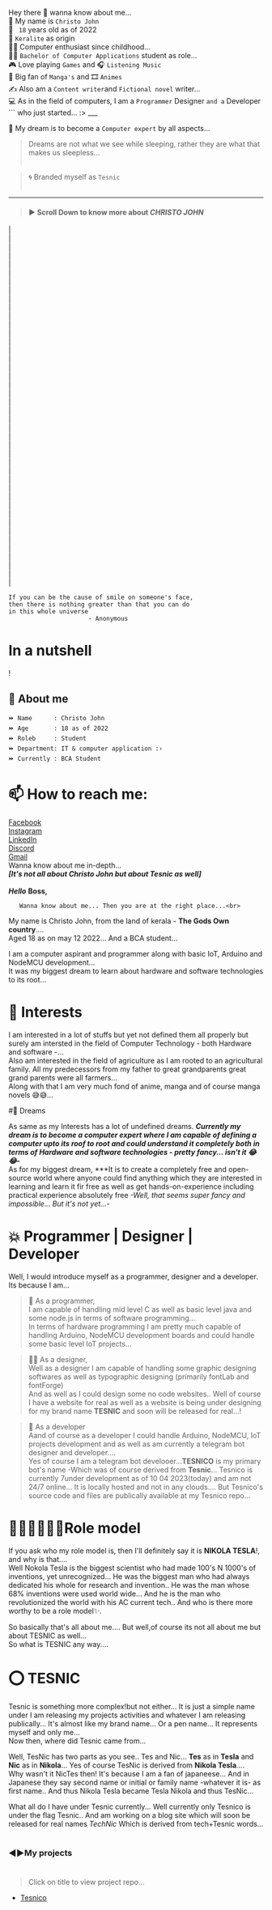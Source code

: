 Hey there 👋 wanna know about me...
<br> 
👦 My name is ``` Christo John ```<br> 
💫 ``` 18``` years old as of 2022<br> 
🌴 ``` Keralite ``` as origin <br> 
👨‍💻 Computer enthusiast since childhood...<br> 
👨‍🎓 ``` Bachelor of Computer Applications ``` student as role...<br> 
🎮 Love playing ``` Games ``` and
🎧 ``` Listening Music ```<br> 
📔 Big fan of ``` Manga's ``` and
🎞️ ``` Animes ```<br> 
✍️ Also am a ``` Content writer ```and ``` Fictional novel ``` writer...<br> 
💻 As in the field of computers, I am a ``` Programmer ``` Designer ``` and a ``` Developer ``` who just started... :> ___<br> 

💭 My dream is to become a ``` Computer expert ``` by all aspects...<br> 

> Dreams are not what we see while sleeping, rather they are what that makes us sleepless...<br> <br> 


> 🌀 Branded myself as ``` Tesnic ``` <br> <br> 

_______________________________________________________________________________________________________________________________________________________________________




> #### ▶️ Scroll Down to know more about ***CHRISTO JOHN***
| <br>
  |<br>
| <br>
  |<br>
| <br>
  |<br>
| <br>
  |<br>
| <br>
  |<br>
| <br>
  |<br>
| <br>
  |<br>
| <br>
  |<br>
| <br>
  |<br>
| <br>
  |<br>
 | <br>
  |<br>
 | <br>
  |<br>
 | <br>
  |<br>
 | <br>
  |<br>
 | <br>
  |<br>
 | <br>
  |<br>
 | <br>
  |<br>
 | <br>
  |<br>
 | <br>
  |<br>
 | <br>
  |<br>
 | <br>
  |<br>
 
 

```
If you can be the cause of smile on someone's face,
then there is nothing greater than that you can do
in this whole universe
                      - Anonymous
```

<!--
**ChristoJohn1030/ChristoJohn1030** is a ✨ _special_ ✨ repository because its `README.md` (this file) appears on your GitHub profile.

Here are some ideas to get you started:

- 🔭 I’m currently working on ...
- 🌱 I’m currently learning ...
- 👯 I’m looking to collaborate on ...
- 🤔 I’m looking for help with ...
- 💬 Ask me about ...
- 📫 How to reach me: ...
- 😄 Pronouns: ...
- ⚡ Fun fact: ...
-->

# <!--  -->

# In a nutshell
!<h2>🧒 About me </h2>

```
⏩️ Name      : Christo John 
⏩️ Age       : 18 as of 2022
⏩️ Roleb     : Student
⏩️ Department: IT & computer application :›
⏩️ Currently : BCA Student
```

# 📫 How to reach me:
[Facebook](https://bit.ly/chrisatfb)<br>
[Instagram ](https://bit.ly/christatinsta)<br>
[LinkedIn](https://bit.ly/christatlinkedin)<br>
[Discord](https://bit.ly/chrisatdiscord)<br>
[Gmail](https://bit.ly/christatgoogle)<br>
Wanna know about me in-depth...<br>
***[It's not all about Christo John but about Tesnic as well]***<br><br>
***Hello*** **Boss,**

       Wanna know about me... Then you are at the right place...<br>
My name is Christo John, from the land of kerala - **The Gods Own country**....<br>
Aged 18 as on may 12 2022... And a BCA student...<br>

I am a computer aspirant and programmer along with basic IoT, Arduino and NodeMCU development...<br>
It was my biggest dream to learn about hardware and software technologies to its root...<br>

# 💫 Interests

I am interested in a lot of stuffs but yet not defined them all properly but surely am intersted in the field of Computer Technology - both Hardware and software -...<br>
Also am interested in the field of agriculture as I am rooted to an agricultural family. All my predecessors from my father to great grandparents great grand parents were all farmers...<br>
Along with that I am very much fond of anime, manga and of course manga novels 😅😅...<br>


#💭 Dreams

As same as my Interests has a lot of undefined dreams. ***Currently my dream is to become a computer expert where I am capable of defining a computer upto its roof to root and could understand it completely both in terms of Hardware and software technologies - pretty fancy... isn't it 😂😂-***<br>
As for my biggest dream, ***It is to create a completely free  and open-source world where anyone could find anything which they are interested in learning and learn it fir free as well as get hands-on-experience including practical experience absolutely free *-Well, that seems super fancy and impossible... But it's not yet...-*<br>


# 💥 Programmer | Designer | Developer

Well, I would introduce myself as a programmer, designer and a developer. Its because I am...<br>

> 🧾 As a programmer,<br>
I am capable of handling mid level C as well as basic level java and some node.js in terms of software programming...<br>
In terms of hardware programming I am pretty much capable of handling Arduino, NodeMCU development boards and could handle some basic level IoT projects...<br>

> 👨‍💻 As a designer,<br>
Well as a designer I am capable of handling some graphic designing softwares as well as typographic designing (primarily fontLab and fontForge)<br>
And as well as I could design some no code websites.. Well of course I have a website for real as well as a website is being under designing for my brand name **TESNIC** and soon will be released for real...!<br>

> 📀 As a developer<br>
Aand of course as a developer I could handle Arduino, NodeMCU, IoT projects development and as well as am currently a telegram bot designer and developer....<br>
Yes of course I am a telegram bot develooer...**TESNICO** is my primary bot's name -Which was of course derived from **Tesnic**... Tesnico is currently 7under development as of 10 04 2023(today) and am not 24/7 online... It is locally hosted and not in any clouds.... But Tesnico's source code and files are publically available at my Tesnico repo...<br>

# 🦸‍♀️🦸‍♂️🧛‍♂️Role model<br>

If you ask who my role model is, then I'll definitely say it is **NIKOLA TESLA**!, and why is that....<br>
Well Nokola Tesla is the biggest scientist who had made 100's N 1000's of inventions, yet unrecognized... He was the biggest man who had always dedicated his whole for research and invention.. He was the man whose 68% inventions were used world wide... And he is the man who revolutionized the world with his AC current tech.. And who is there more worthy to be a role model✨️. <br> 



So basically that's all about me.... But well,of course its not all about me but about TESNIC as well...<br>
So what is TESNIC any way....<br>

# ⭕️ TESNIC

Tesnic is something more complex!but not either... It is just a simple name under I am releasing my projects activities and whatever I am releasing publically... It's almost like my brand name... Or a pen name... It represents myself and only me...<br>
Now then, where did Tesnic came from...<br>

Well, TesNic has  two parts as you see.. Tes and Nic... **Tes** as in **Tesla** and **Nic** as in **Nikola**... Yes of course TesNic is derived from **Nikola Tesla**....<br>
Why wasn't it NicTes then!  It's because I am a fan of japaneese... And in Japanese they say second name or initial or family name -whatever it is- as first name.. And thus Nikola Tesla became Tesla Nikola and thus TesNic...<br>


What all do I have under Tesnic currently... Well currently only Tesnico is under the flag Tesnic.. And am working on a blog site which will soon be released for real names *TechNic* Which is derived from tech+Tesnic words...<br>



#   
### ◀️▶️My projects
#   

> Click on title to view project repo...

- [Tesnico](https://github.com/ChristoJohn1030/Tesnico)<br>

